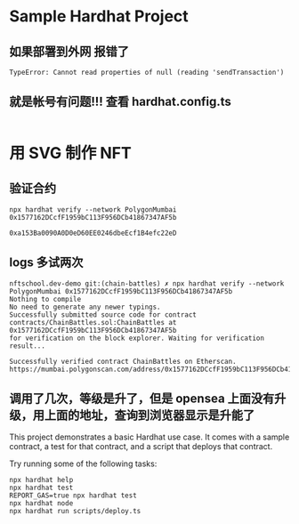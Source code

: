 # Sample Hardhat Project
## 如果部署到外网 报错了
```
TypeError: Cannot read properties of null (reading 'sendTransaction')
```
## 就是帐号有问题!!! 查看 hardhat.config.ts
```
```


# 用 SVG 制作  NFT
## 验证合约
```
npx hardhat verify --network PolygonMumbai 0x1577162DCcfF1959bC113F956DCb41867347AF5b

0xa153Ba0090A0D0eD60EE0246dbeEcf1B4efc22eD
```
## logs 多试两次
```
nftschool.dev-demo git:(chain-battles) ✗ npx hardhat verify --network PolygonMumbai 0x1577162DCcfF1959bC113F956DCb41867347AF5b
Nothing to compile
No need to generate any newer typings.
Successfully submitted source code for contract
contracts/ChainBattles.sol:ChainBattles at 0x1577162DCcfF1959bC113F956DCb41867347AF5b
for verification on the block explorer. Waiting for verification result...

Successfully verified contract ChainBattles on Etherscan.
https://mumbai.polygonscan.com/address/0x1577162DCcfF1959bC113F956DCb41867347AF5b#code
```
## 调用了几次，等级是升了，但是 opensea 上面没有升级，用上面的地址，查询到浏览器显示是升能了



This project demonstrates a basic Hardhat use case. It comes with a sample contract, a test for that contract, and a script that deploys that contract.

Try running some of the following tasks:

```shell
npx hardhat help
npx hardhat test
REPORT_GAS=true npx hardhat test
npx hardhat node
npx hardhat run scripts/deploy.ts
```
